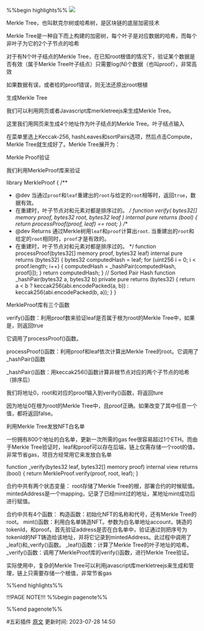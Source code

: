 %%begin highlights%%
![](https://www.wtf.academy/assets/images/36-3-103c247bca0ed9063cf8d27e06f0530f.png)

Merkle Tree，也叫默克尔树或哈希树，是区块链的底层加密技术

Merkle Tree是一种自下而上构建的加密树，每个叶子是对应数据的哈希，而每个非叶子为它的2个子节点的哈希

对于有N个叶子结点的Merkle Tree，在已知root根值的情况下，验证某个数据是否有效（属于Merkle Tree叶子结点）只需要log(N)个数据（也叫proof），非常高效

如果数据有误，或者给的proof错误，则无法还原出root根植

生成Merkle Tree​

我们可以利用网页或者Javascript库merkletreejs来生成Merkle Tree。

这里我们用网页来生成4个地址作为叶子结点的Merkle Tree。叶子结点输入

在菜单里选上Keccak-256, hashLeaves和sortPairs选项，然后点击Compute，Merkle Tree就生成好了。Merkle Tree展开为：

Merkle Proof验证

我们利用MerkleProof库来验证

library MerkleProof {
/**
* @dev 当通过`proof`和`leaf`重建出的`root`与给定的`root`相等时，返回`true`，数据有效。
* 在重建时，叶子节点对和元素对都是排序过的。
*/
function verify(
bytes32[] memory proof,
bytes32 root,
bytes32 leaf
) internal pure returns (bool) {
return processProof(proof, leaf) == root;
}
/**
* @dev Returns 通过Merkle树用`leaf`和`proof`计算出`root`. 当重建出的`root`和给定的`root`相同时，`proof`才是有效的。
* 在重建时，叶子节点对和元素对都是排序过的。
*/
function processProof(bytes32[] memory proof, bytes32 leaf) internal pure returns (bytes32) {
bytes32 computedHash = leaf;
for (uint256 i = 0; i < proof.length; i++) {
computedHash = _hashPair(computedHash, proof[i]);
}
return computedHash;
}
// Sorted Pair Hash
function _hashPair(bytes32 a, bytes32 b) private pure returns (bytes32) {
return a < b ? keccak256(abi.encodePacked(a, b)) : keccak256(abi.encodePacked(b, a));
}
}

MerkleProof库有三个函数

verify()函数：利用proof数来验证leaf是否属于根为root的Merkle Tree中，如果是，则返回true

它调用了processProof()函数。

processProof()函数：利用proof和leaf依次计算出Merkle Tree的root。它调用了_hashPair()函数

_hashPair()函数：用keccak256()函数计算非根节点对应的两个子节点的哈希（排序后）

我们将地址0，root和对应的proof输入到verify()函数，将返回ture

因为地址0在根为root的Merkle Tree中，且proof正确。如果改变了其中任意一个值，都将返回false。

利用Merkle Tree发放NFT白名单

一份拥有800个地址的白名单，更新一次所需的gas fee很容易超过1个ETH。而由于Merkle Tree验证时，leaf和proof可以存在后端，链上仅需存储一个root的值，非常节省gas，项目方经常用它来发放白名单

function _verify(bytes32 leaf, bytes32[] memory proof)
internal view returns (bool)
{
return MerkleProof.verify(proof, root, leaf);
}

合约中共有两个状态变量：
root存储了Merkle Tree的根，部署合约的时候赋值。
mintedAddress是一个mapping，记录了已经mint过的地址，某地址mint成功后进行赋值。

合约中共有4个函数：
构造函数：初始化NFT的名称和代号，还有Merkle Tree的root。
mint()函数：利用白名单铸造NFT。参数为白名单地址account，铸造的tokenId，和proof。首先验证address是否在白名单中，验证通过则把序号为tokenId的NFT铸造给该地址，并将它记录到mintedAddress。此过程中调用了_leaf()和_verify()函数。
_leaf()函数：计算了Merkle Tree的叶子地址的哈希。
_verify()函数：调用了MerkleProof库的verify()函数，进行Merkle Tree验证。

实际使用中，复杂的Merkle Tree可以利用javascript库merkletreejs来生成和管理，链上只需要存储一个根值，非常节省gas

%%end highlights%%

!!!PAGE NOTE!!!
%%begin pagenote%%

%%end pagenote%%

 #五彩插件 [原文](https://www.wtf.academy/solidity-application/MerkleTree/)
更新时间: 2023-07-28 14:50